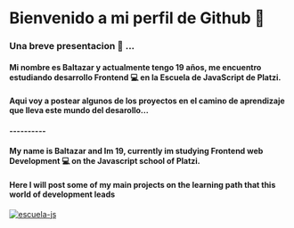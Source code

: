 # Bienvenido a mi perfil de Github 👋

### Una breve presentacion 💼 ...

#### Mi nombre es Baltazar y actualmente tengo 19 años, me encuentro estudiando desarrollo Frontend 💻 en la Escuela de JavaScript de Platzi.
#### Aqui voy a postear algunos de los proyectos en el camino de aprendizaje que lleva este mundo del desarollo...

#### ----------

#### My name is Baltazar and Im 19, currently im studying Frontend web Development 💻 on the Javascript school of Platzi.
#### Here I will post some of my main projects on the learning path that this world of development leads

[![escuela-js](https://static.platzi.com/media/learningpath/social/a56e62e7-aeb1-4623-b571-ed436fd1a462.jpg "escuela-js")](https://static.platzi.com/media/learningpath/social/a56e62e7-aeb1-4623-b571-ed436fd1a462.jpg "escuela-js")
